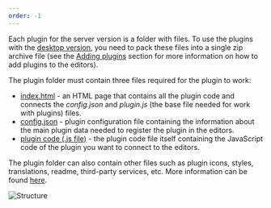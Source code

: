```yaml
---
order: -1
---
```


Each plugin for the server version is a folder with files. To use the plugins with the [desktop version](../../../Desktop%20Editors/Usage%20API/Adding%20plugins/index.md), you need to pack these files into a single zip archive file (see the [Adding plugins](../../Plugins/Adding%20plugins/index.md) section for more information on how to add plugins to the editors).

The plugin folder must contain three files required for the plugin to work:

- [index.html](../../Usage%20API/index.html/index.md) - an HTML page that contains all the plugin code and connects the *config.json* and *plugin.js* (the base file needed for work with plugins) files.
- [config.json](../../Usage%20API/Config/index.md) - plugin configuration file containing the information about the main plugin data needed to register the plugin in the editors.
- [plugin code (.js file)](../../Usage%20API/Plugin%20object/index.md) - the plugin code file itself containing the JavaScript code of the plugin you want to connect to the editors.

The plugin folder can also contain other files such as plugin icons, styles, translations, readme, third-party services, etc. More information can be found [here](../Getting%20started%20with%20plugins/index.md).

![Structure](/assets/images/plugins/plugins-structure.png)
